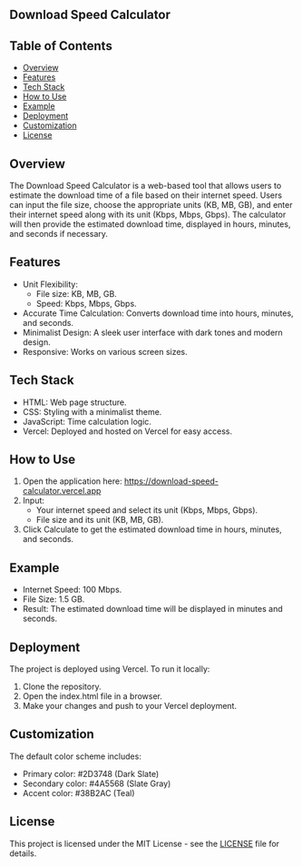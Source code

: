 ## Download Speed Calculator

## Table of Contents
- [Overview](#Overview)
- [Features](#Features)
- [Tech Stack](#TechStack)
- [How to Use](#HowtoUse)
- [Example](#Example)
- [Deployment](#Deployment)
- [Customization](#Customization)
- [License](#license)

## Overview
The Download Speed Calculator is a web-based tool that allows users to estimate the download time of a file based on their internet speed. Users can input the file size, choose the appropriate units (KB, MB, GB), and enter their internet speed along with its unit (Kbps, Mbps, Gbps). The calculator will then provide the estimated download time, displayed in hours, minutes, and seconds if necessary.

## Features
- Unit Flexibility: 
  - File size: KB, MB, GB.
  - Speed: Kbps, Mbps, Gbps.
- Accurate Time Calculation: Converts download time into hours, minutes, and seconds.
- Minimalist Design: A sleek user interface with dark tones and modern design.
- Responsive: Works on various screen sizes.

## Tech Stack
- HTML: Web page structure.
- CSS: Styling with a minimalist theme.
- JavaScript: Time calculation logic.
- Vercel: Deployed and hosted on Vercel for easy access.

## How to Use
1. Open the application here: https://download-speed-calculator.vercel.app
2. Input:
   - Your internet speed and select its unit (Kbps, Mbps, Gbps).
   - File size and its unit (KB, MB, GB).
3. Click Calculate to get the estimated download time in hours, minutes, and seconds.

## Example
- Internet Speed: 100 Mbps.
- File Size: 1.5 GB.
- Result: The estimated download time will be displayed in minutes and seconds.

## Deployment
The project is deployed using Vercel. To run it locally:
1. Clone the repository.
2. Open the index.html file in a browser.
3. Make your changes and push to your Vercel deployment.

## Customization
The default color scheme includes:
- Primary color: #2D3748 (Dark Slate)
- Secondary color: #4A5568 (Slate Gray)
- Accent color: #38B2AC (Teal)

## License

This project is licensed under the MIT License - see the [LICENSE](LICENSE) file for details.
